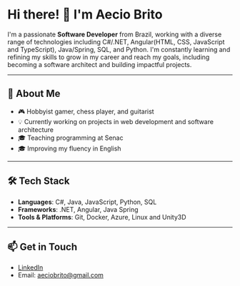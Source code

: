 # Hi there! 👋 I'm Aecio Brito

I'm a passionate **Software Developer** from Brazil, working with a diverse range of technologies including C#/.NET, Angular(HTML, CSS, JavaScript and TypeScript), Java/Spring, SQL, and Python. I'm constantly learning and refining my skills to grow in my career and reach my goals, including becoming a software architect and building impactful projects.

---

## 🚀 About Me

- 🎮 Hobbyist gamer, chess player, and guitarist
- 💡 Currently working on projects in web development and software architecture
- 🎓 Teaching programming at Senac
- 🎓 Improving my fluency in English

---

## 🛠️ Tech Stack

- **Languages**: C#, Java, JavaScript, Python, SQL
- **Frameworks**: .NET, Angular, Java Spring
- **Tools & Platforms**: Git, Docker, Azure, Linux and Unity3D

---

## 📫 Get in Touch

- [LinkedIn](https://www.linkedin.com/in/aeciobrito/)
- Email: aeciobrito@gmail.com
